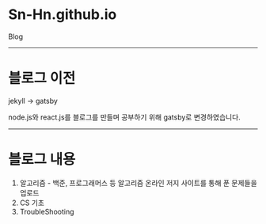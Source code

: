# Sn-Hn.github.io
Blog

---

# 블로그 이전
jekyll -> gatsby

node.js와 react.js를 블로그를 만들며 공부하기 위해 gatsby로 변경하였습니다.

--------------

# 블로그 내용
1. 알고리즘 - 백준, 프로그래머스 등 알고리즘 온라인 저지 사이트를 통해 푼 문제들을 업로드
2. CS 기초
3. TroubleShooting

